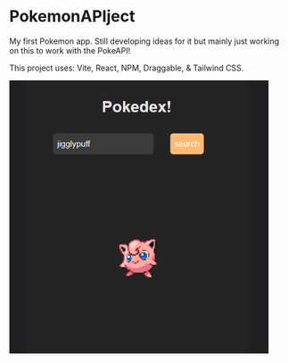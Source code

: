 # PokemonAPIject
My first Pokemon app. Still developing ideas for it but mainly just working on this to work with the PokeAPI!

This project uses: Vite, React, NPM, Draggable, & Tailwind CSS.

![jigglypuff picture](images/pokedexApp.PNG)
